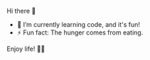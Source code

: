 Hi there 👋

- 🌱 I’m currently learning code, and it's fun!
- ⚡ Fun fact: The hunger comes from eating.

Enjoy life! 🌻🌞
<!--
**marcornc/marcornc** is a ✨ _special_ ✨ repository because its `README.md` (this file) appears on your GitHub profile.

Here are some ideas to get you started:

- 🔭 I’m currently working on ...
- 🌱 I’m currently learning ...
- 👯 I’m looking to collaborate on ...
- 🤔 I’m looking for help with ...
- 💬 Ask me about ...
- 📫 How to reach me: ...
- 😄 Pronouns: ...
- ⚡ Fun fact: ...
-->
